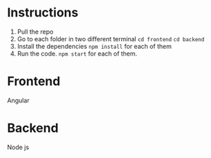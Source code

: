 # Instructions
1. Pull the repo
2. Go to each folder in two different terminal `cd frontend` `cd backend`
3. Install the dependencies `npm install` for each of them
4. Run the code. `npm start` for each of them.
# Frontend
Angular


# Backend
Node js
